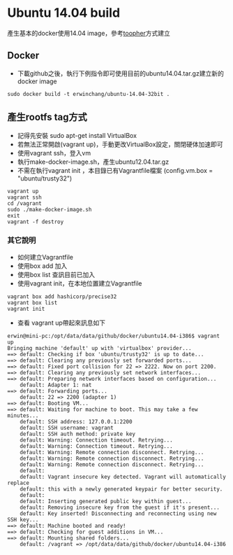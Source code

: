 # Ubuntu 14.04 build
產生基本的docker使用14.04 image，參考[toopher][1]方式建立

## Docker
 
 - 下載github之後，執行下例指令即可使用目前的ubuntu14.04.tar.gz建立新的docker image

```
sudo docker build -t erwinchang/ubuntu-14.04-32bit .
```

## 產生rootfs tag方式
 
 - 記得先安裝 sudo apt-get install VirtualBox
 - 若無法正常開啟(vagrant up)，手動更改VirtualBox設定，關閉硬体加速即可
 - 使用vagrant ssh，登入vm
 - 執行make-docker-image.sh，產生ubuntu12.04.tar.gz
 - 不需在執行vagrant init ，本目錄已有Vagrantfile檔案 (config.vm.box = "ubuntu/trusty32")

```
vagrant up
vagrant ssh
cd /vagrant
sudo ./make-docker-image.sh
exit
vagrant -f destroy
```

### 其它說明
 
 - 如何建立Vagrantfile
 - 使用box add 加入
 - 使用box list 查訊目前已加入
 - 使用vagrant init，在本地位置建立Vagrantfile

```
vagrant box add hashicorp/precise32
vagrant box list 
vagrant init
```

 - 查看 vagrant up帶起來訊息如下
 
```
erwin@mini-pc:/opt/data/data/github/docker/ubuntu14.04-i386$ vagrant up
Bringing machine 'default' up with 'virtualbox' provider...
==> default: Checking if box 'ubuntu/trusty32' is up to date...
==> default: Clearing any previously set forwarded ports...
==> default: Fixed port collision for 22 => 2222. Now on port 2200.
==> default: Clearing any previously set network interfaces...
==> default: Preparing network interfaces based on configuration...
    default: Adapter 1: nat
==> default: Forwarding ports...
    default: 22 => 2200 (adapter 1)
==> default: Booting VM...
==> default: Waiting for machine to boot. This may take a few minutes...
    default: SSH address: 127.0.0.1:2200
    default: SSH username: vagrant
    default: SSH auth method: private key
    default: Warning: Connection timeout. Retrying...
    default: Warning: Connection timeout. Retrying...
    default: Warning: Remote connection disconnect. Retrying...
    default: Warning: Remote connection disconnect. Retrying...
    default: Warning: Remote connection disconnect. Retrying...
    default:
    default: Vagrant insecure key detected. Vagrant will automatically replace
    default: this with a newly generated keypair for better security.
    default:
    default: Inserting generated public key within guest...
    default: Removing insecure key from the guest if it's present...
    default: Key inserted! Disconnecting and reconnecting using new SSH key...
==> default: Machine booted and ready!
==> default: Checking for guest additions in VM...
==> default: Mounting shared folders...
    default: /vagrant => /opt/data/data/github/docker/ubuntu14.04-i386

```

[1]:https://github.com/toopher/toopher-docker/tree/master/ubuntu12.04-i386